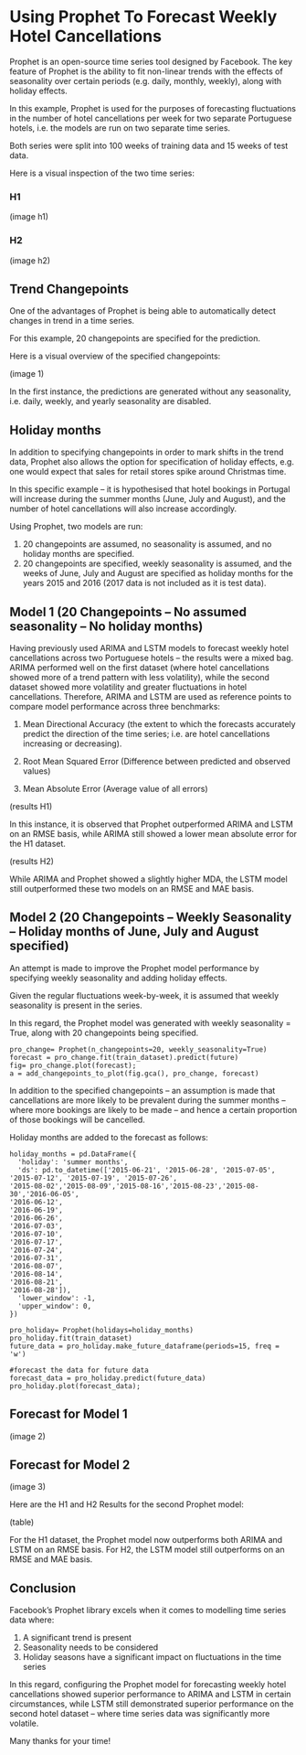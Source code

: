 # Using Prophet To Forecast Weekly Hotel Cancellations

Prophet is an open-source time series tool designed by Facebook. The key feature of Prophet is the ability to fit non-linear trends with the effects of seasonality over certain periods (e.g. daily, monthly, weekly), along with holiday effects.

In this example, Prophet is used for the purposes of forecasting fluctuations in the number of hotel cancellations per week for two separate Portuguese hotels, i.e. the models are run on two separate time series.

Both series were split into 100 weeks of training data and 15 weeks of test data.

Here is a visual inspection of the two time series:

### H1

(image h1)

### H2

(image h2)

## Trend Changepoints

One of the advantages of Prophet is being able to automatically detect changes in trend in a time series.

For this example, 20 changepoints are specified for the prediction.

Here is a visual overview of the specified changepoints:

(image 1)

In the first instance, the predictions are generated without any seasonality, i.e. daily, weekly, and yearly seasonality are disabled.

## Holiday months

In addition to specifying changepoints in order to mark shifts in the trend data, Prophet also allows the option for specification of holiday effects, e.g. one would expect that sales for retail stores spike around Christmas time.

In this specific example – it is hypothesised that hotel bookings in Portugal will increase during the summer months (June, July and August), and the number of hotel cancellations will also increase accordingly.

Using Prophet, two models are run:

1.	20 changepoints are assumed, no seasonality is assumed, and no holiday months are specified.
2.	20 changepoints are specified, weekly seasonality is assumed, and the weeks of June, July and August are specified as holiday months for the years 2015 and 2016 (2017 data is not included as it is test data).

## Model 1 (20 Changepoints – No assumed seasonality – No holiday months)

Having previously used ARIMA and LSTM models to forecast weekly hotel cancellations across two Portuguese hotels – the results were a mixed bag. ARIMA performed well on the first dataset (where hotel cancellations showed more of a trend pattern with less volatility), while the second dataset showed more volatility and greater fluctuations in hotel cancellations.
Therefore, ARIMA and LSTM are used as reference points to compare model performance across three benchmarks:

1.	Mean Directional Accuracy (the extent to which the forecasts accurately predict the direction of the time series; i.e. are hotel cancellations increasing or decreasing).

2.	Root Mean Squared Error (Difference between predicted and observed values)

3.	Mean Absolute Error (Average value of all errors)

(results H1)

In this instance, it is observed that Prophet outperformed ARIMA and LSTM on an RMSE basis, while ARIMA still showed a lower mean absolute error for the H1 dataset.

(results H2)

While ARIMA and Prophet showed a slightly higher MDA, the LSTM model still outperformed these two models on an RMSE and MAE basis.

## Model 2 (20 Changepoints – Weekly Seasonality – Holiday months of June, July and August specified)

An attempt is made to improve the Prophet model performance by specifying weekly seasonality and adding holiday effects.

Given the regular fluctuations week-by-week, it is assumed that weekly seasonality is present in the series.

In this regard, the Prophet model was generated with weekly seasonality = True, along with 20 changepoints being specified.

```
pro_change= Prophet(n_changepoints=20, weekly_seasonality=True)
forecast = pro_change.fit(train_dataset).predict(future)
fig= pro_change.plot(forecast);
a = add_changepoints_to_plot(fig.gca(), pro_change, forecast)
```

In addition to the specified changepoints – an assumption is made that cancellations are more likely to be prevalent during the summer months – where more bookings are likely to be made – and hence a certain proportion of those bookings will be cancelled.

Holiday months are added to the forecast as follows:

```
holiday_months = pd.DataFrame({
  'holiday': 'summer months',
  'ds': pd.to_datetime(['2015-06-21', '2015-06-28', '2015-07-05', '2015-07-12', '2015-07-19', '2015-07-26',
'2015-08-02','2015-08-09','2015-08-16','2015-08-23','2015-08-30','2016-06-05',
'2016-06-12',
'2016-06-19',
'2016-06-26',
'2016-07-03',
'2016-07-10',
'2016-07-17',
'2016-07-24',
'2016-07-31',
'2016-08-07',
'2016-08-14',
'2016-08-21',
'2016-08-28']),
  'lower_window': -1,
  'upper_window': 0,
})

pro_holiday= Prophet(holidays=holiday_months)
pro_holiday.fit(train_dataset)
future_data = pro_holiday.make_future_dataframe(periods=15, freq = 'w')
 
#forecast the data for future data
forecast_data = pro_holiday.predict(future_data)
pro_holiday.plot(forecast_data);
```

## Forecast for Model 1

(image 2)


## Forecast for Model 2

(image 3)

Here are the H1 and H2 Results for the second Prophet model:

(table)

For the H1 dataset, the Prophet model now outperforms both ARIMA and LSTM on an RMSE basis. For H2, the LSTM model still outperforms on an RMSE and MAE basis.

## Conclusion

Facebook’s Prophet library excels when it comes to modelling time series data where:

1)	A significant trend is present
2)	Seasonality needs to be considered
3)	Holiday seasons have a significant impact on fluctuations in the time series

In this regard, configuring the Prophet model for forecasting weekly hotel cancellations showed superior performance to ARIMA and LSTM in certain circumstances, while LSTM still demonstrated superior performance on the second hotel dataset – where time series data was significantly more volatile.

Many thanks for your time!

